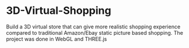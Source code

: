 # 3D-Virtual-Shopping
Build a 3D virtual store that can give more realistic shopping experience compared to traditional Amazon/Ebay static picture based shopping. The project was done in WebGL and THREE.js

